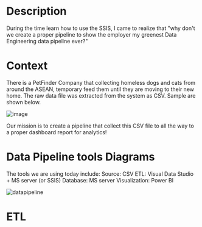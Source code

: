 # Description
During the time learn how to use the SSIS, I came to realize that "why don't we create a proper pipeline to show the employer my greenest Data Engineering data pipeline ever?"

# Context
There is a PetFinder Company that collecting homeless dogs and cats from around the ASEAN, temporary feed them until they are moving to their new home.
The raw data file was extracted from the system as CSV. Sample are shown below.

![image](https://user-images.githubusercontent.com/72678942/212987326-78790afd-f39b-4650-91f3-e9445190eef2.png)

Our mission is to create a pipeline that collect this CSV file to all the way to a proper dashboard report for analytics!

# Data Pipeline tools Diagrams
The tools we are using today include:
  Source: CSV
  ETL: Visual Data Studio + MS server (or SSIS)
  Database: MS server
  Visualization: Power BI

![datapipeline](https://user-images.githubusercontent.com/72678942/212994570-ebfbcfd9-e727-41ee-ad58-8991c73efa9a.jpg)

# ETL
